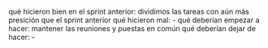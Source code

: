 qué hicieron bien en el sprint anterior: dividimos las tareas con aún más presición que el sprint anterior
qué hicieron mal: -
qué deberían empezar a hacer: mantener las reuniones y puestas en común 
qué deberían dejar de hacer: -
